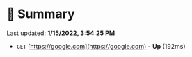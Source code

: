# 📖 Summary
Last updated: **1/15/2022, 3:54:25 PM**

- `GET` [https://google.com](https://google.com) - **Up** (192ms)

